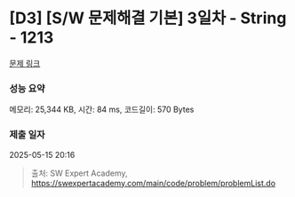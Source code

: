 # [D3] [S/W 문제해결 기본] 3일차 - String - 1213 

[문제 링크](https://swexpertacademy.com/main/code/problem/problemDetail.do?contestProbId=AV14P0c6AAUCFAYi) 

### 성능 요약

메모리: 25,344 KB, 시간: 84 ms, 코드길이: 570 Bytes

### 제출 일자

2025-05-15 20:16



> 출처: SW Expert Academy, https://swexpertacademy.com/main/code/problem/problemList.do